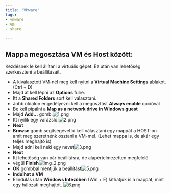 ```yaml
---
title: "VMware"
tags:
- vmware
- vm
- share

---
```

## Mappa megosztása VM és Host között:


Kezdésnek le kell állítani a virtuális gépet. Ez után van lehetőség szerkeszteni a beállításait.


-	A kiválasztott VM-nél meg kell nyitni a **Virtual Machine Settings** ablakot. (Ctrl + D)
-	Majd át kell lépni az **Options** fülre.
-	Itt a **Shared Folders** sort kell választani.
-	Jobb oldalon engedélyezni kell a megosztást **Always enable** opcióval
-	Be kell pipálni a **Map as a network drive in Windows guest**
-	Majd **Add…** gomb.![1.png](/images/1.png)
-	Itt nyílik egy varázsló:![2.png](/images/2.png)
- **Next**
- **Browse** gomb segítségével ki kell választani egy mappát a HOST-on amit meg szeretnénk osztani a VM-mel. (Lehet mappa is, de akár egy teljes meghajtó is)
- Majd adni kell neki egy nevet![3.png](/images/3.png)
- **Next**
- Itt lehetőség van pár beállításra, de alapértelmezetten megfelelő
- végül **Finish**![img_2.png](/images/4.png)
-	**OK** gombbal mentjük a beállítást![5.png](/images/5.png)
-	**Indulhat a VM**
-	Elindulás után **Windows Intézőben** (Win + E) láthatjuk is a mappát, mint egy hálózati meghajtót.
![6.png](/images/6.png)



